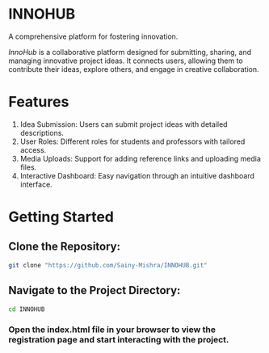 # INNOHUB
A comprehensive platform for fostering innovation.
<br>

*InnoHub* is a collaborative platform designed for submitting, sharing, and managing innovative project ideas. It connects users, allowing them to contribute their ideas, explore others, and engage in creative collaboration.

# Features
1. Idea Submission: Users can submit project ideas with detailed descriptions.<br>
2. User Roles: Different roles for students and professors with tailored access.<br>
3. Media Uploads: Support for adding reference links and uploading media files.<br>
4. Interactive Dashboard: Easy navigation through an intuitive dashboard interface.

# Getting Started
## Clone the Repository:
```bash
git clone "https://github.com/Sainy-Mishra/INNOHUB.git"
```
## Navigate to the Project Directory:
```bash
cd INNOHUB
```
<h3>Open the index.html file in your browser to view the registration page and start interacting with the project.</h3>
